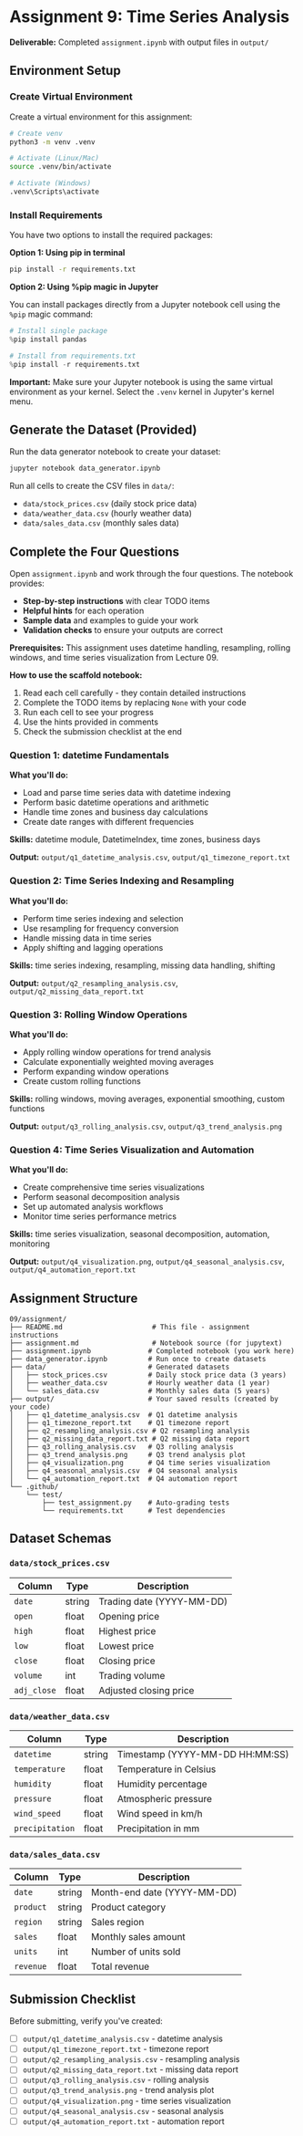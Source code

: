# Assignment 9: Time Series Analysis

**Deliverable:** Completed `assignment.ipynb` with output files in `output/`

## Environment Setup

### Create Virtual Environment

Create a virtual environment for this assignment:

```bash
# Create venv
python3 -m venv .venv

# Activate (Linux/Mac)
source .venv/bin/activate

# Activate (Windows)
.venv\Scripts\activate
```

### Install Requirements

You have two options to install the required packages:

**Option 1: Using pip in terminal**
```bash
pip install -r requirements.txt
```

**Option 2: Using %pip magic in Jupyter**

You can install packages directly from a Jupyter notebook cell using the `%pip` magic command:

```python
# Install single package
%pip install pandas

# Install from requirements.txt
%pip install -r requirements.txt
```

**Important:** Make sure your Jupyter notebook is using the same virtual environment as your kernel. Select the `.venv` kernel in Jupyter's kernel menu.

## Generate the Dataset (Provided)

Run the data generator notebook to create your dataset:

```bash
jupyter notebook data_generator.ipynb
```

Run all cells to create the CSV files in `data/`:
- `data/stock_prices.csv` (daily stock price data)
- `data/weather_data.csv` (hourly weather data)
- `data/sales_data.csv` (monthly sales data)

## Complete the Four Questions

Open `assignment.ipynb` and work through the four questions. The notebook provides:

- **Step-by-step instructions** with clear TODO items
- **Helpful hints** for each operation
- **Sample data** and examples to guide your work
- **Validation checks** to ensure your outputs are correct

**Prerequisites:** This assignment uses datetime handling, resampling, rolling windows, and time series visualization from Lecture 09.

**How to use the scaffold notebook:**
1. Read each cell carefully - they contain detailed instructions
2. Complete the TODO items by replacing `None` with your code
3. Run each cell to see your progress
4. Use the hints provided in comments
5. Check the submission checklist at the end

### Question 1: datetime Fundamentals

**What you'll do:**
- Load and parse time series data with datetime indexing
- Perform basic datetime operations and arithmetic
- Handle time zones and business day calculations
- Create date ranges with different frequencies

**Skills:** datetime module, DatetimeIndex, time zones, business days

**Output:** `output/q1_datetime_analysis.csv`, `output/q1_timezone_report.txt`

### Question 2: Time Series Indexing and Resampling

**What you'll do:**
- Perform time series indexing and selection
- Use resampling for frequency conversion
- Handle missing data in time series
- Apply shifting and lagging operations

**Skills:** time series indexing, resampling, missing data handling, shifting

**Output:** `output/q2_resampling_analysis.csv`, `output/q2_missing_data_report.txt`

### Question 3: Rolling Window Operations

**What you'll do:**
- Apply rolling window operations for trend analysis
- Calculate exponentially weighted moving averages
- Perform expanding window operations
- Create custom rolling functions

**Skills:** rolling windows, moving averages, exponential smoothing, custom functions

**Output:** `output/q3_rolling_analysis.csv`, `output/q3_trend_analysis.png`

### Question 4: Time Series Visualization and Automation

**What you'll do:**
- Create comprehensive time series visualizations
- Perform seasonal decomposition analysis
- Set up automated analysis workflows
- Monitor time series performance metrics

**Skills:** time series visualization, seasonal decomposition, automation, monitoring

**Output:** `output/q4_visualization.png`, `output/q4_seasonal_analysis.csv`, `output/q4_automation_report.txt`

## Assignment Structure

```
09/assignment/
├── README.md                      # This file - assignment instructions
├── assignment.md                  # Notebook source (for jupytext)
├── assignment.ipynb              # Completed notebook (you work here)
├── data_generator.ipynb          # Run once to create datasets
├── data/                         # Generated datasets
│   ├── stock_prices.csv          # Daily stock price data (3 years)
│   ├── weather_data.csv          # Hourly weather data (1 year)
│   └── sales_data.csv            # Monthly sales data (5 years)
├── output/                       # Your saved results (created by your code)
│   ├── q1_datetime_analysis.csv  # Q1 datetime analysis
│   ├── q1_timezone_report.txt    # Q1 timezone report
│   ├── q2_resampling_analysis.csv # Q2 resampling analysis
│   ├── q2_missing_data_report.txt # Q2 missing data report
│   ├── q3_rolling_analysis.csv   # Q3 rolling analysis
│   ├── q3_trend_analysis.png     # Q3 trend analysis plot
│   ├── q4_visualization.png      # Q4 time series visualization
│   ├── q4_seasonal_analysis.csv  # Q4 seasonal analysis
│   └── q4_automation_report.txt  # Q4 automation report
└── .github/
    └── test/
        ├── test_assignment.py    # Auto-grading tests
        └── requirements.txt      # Test dependencies
```

## Dataset Schemas

### `data/stock_prices.csv`

| Column | Type | Description |
|--------|------|-------------|
| `date` | string | Trading date (YYYY-MM-DD) |
| `open` | float | Opening price |
| `high` | float | Highest price |
| `low` | float | Lowest price |
| `close` | float | Closing price |
| `volume` | int | Trading volume |
| `adj_close` | float | Adjusted closing price |

### `data/weather_data.csv`

| Column | Type | Description |
|--------|------|-------------|
| `datetime` | string | Timestamp (YYYY-MM-DD HH:MM:SS) |
| `temperature` | float | Temperature in Celsius |
| `humidity` | float | Humidity percentage |
| `pressure` | float | Atmospheric pressure |
| `wind_speed` | float | Wind speed in km/h |
| `precipitation` | float | Precipitation in mm |

### `data/sales_data.csv`

| Column | Type | Description |
|--------|------|-------------|
| `date` | string | Month-end date (YYYY-MM-DD) |
| `product` | string | Product category |
| `region` | string | Sales region |
| `sales` | float | Monthly sales amount |
| `units` | int | Number of units sold |
| `revenue` | float | Total revenue |

## Submission Checklist

Before submitting, verify you've created:

- [ ] `output/q1_datetime_analysis.csv` - datetime analysis
- [ ] `output/q1_timezone_report.txt` - timezone report
- [ ] `output/q2_resampling_analysis.csv` - resampling analysis
- [ ] `output/q2_missing_data_report.txt` - missing data report
- [ ] `output/q3_rolling_analysis.csv` - rolling analysis
- [ ] `output/q3_trend_analysis.png` - trend analysis plot
- [ ] `output/q4_visualization.png` - time series visualization
- [ ] `output/q4_seasonal_analysis.csv` - seasonal analysis
- [ ] `output/q4_automation_report.txt` - automation report